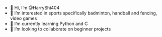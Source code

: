 - 👋 Hi, I’m @HarryShi404
- 👀 I’m interested in sports specifically badminton, handball and fencing, video games
- 🌱 I’m currently learning Python and C
- 💞️ I’m looking to collaborate on beginner projects

<!---
HarryShi404/HarryShi404 is a ✨ special ✨ repository because its `README.md` (this file) appears on your GitHub profile.
You can click the Preview link to take a look at your changes.
--->
